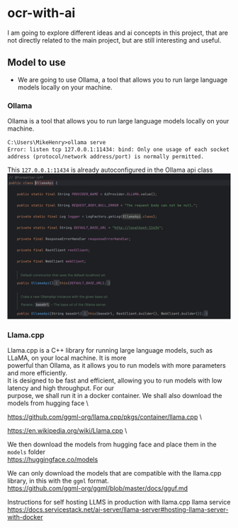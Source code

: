 # ocr-with-ai

I am going to explore different ideas and ai concepts in this project, that are not directly related to
the main project, but are still interesting and useful.

## Model to use

- We are going to use Ollama, a tool that allows you to run large language models locally on your machine.

### Ollama

Ollama is a tool that allows you to run large language models locally on your machine.

````
C:\Users\MikeHenry>ollama serve
Error: listen tcp 127.0.0.1:11434: bind: Only one usage of each socket address (protocol/network address/port) is normally permitted.
````

This `127.0.0.1:11434` is already autoconfigured in the Ollama api class
![ollama-api.png](ollama-api.png)


### Llama.cpp
Llama.cpp is a C++ library for running large language models, such as LLaMA, on your local machine. It is more \
powerful than Ollama, as it allows you to run models with more parameters and more efficiently. \
It is designed to be fast and efficient, allowing you to run models with low latency and high throughput. For our \
purpose, we shall run it in a docker container. We shall also download the models from hugging face \

https://github.com/ggml-org/llama.cpp/pkgs/container/llama.cpp \

https://en.wikipedia.org/wiki/Llama.cpp \

We then download the models from hugging face and place them in the `models` folder \
https://huggingface.co/models

We can only download the models that are compatible with the llama.cpp library, in this with the `ggml` format. \
https://github.com/ggml-org/ggml/blob/master/docs/gguf.md

Instructions for self hosting LLMS in production with llama.cpp llama service \
https://docs.servicestack.net/ai-server/llama-server#hosting-llama-server-with-docker
